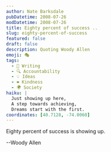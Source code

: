 ```yaml
---
author: Nate Barksdale
pubDatetime: 2008-07-26
modDatetime: 2008-07-26
title: Eighty percent of success ..
slug: eighty-percent-of-success
featured: false
draft: false
description: Quoting Woody Allen
emoji: 🎭
tags:
  - 📝 Writing
  - 🔍 Accountability
  - 💡 Ideas
  - ❤️ Kindness
  - 🌍 Society
haiku: |
  Just showing up here,  
  A step towards achieving,  
  Dreams start with the first.
coordinates: [40.7128, -74.0060]
---
```


Eighty percent of success is showing up.

--Woody Allen
